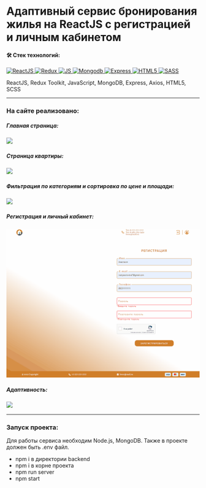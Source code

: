 # Адаптивный сервис бронирования жилья на ReactJS с регистрацией и личным кабинетом

#### :hammer_and_wrench: Стек технологий:
<a href="https://developer.mozilla.org/en-US/docs/Web/react" target="_blank" rel="noreferrer">
   <img src="https://raw.githubusercontent.com/danielcranney/readme-generator/main/public/icons/skills/react-colored.svg" width="36" height="36" alt="ReactJS" />
</a>
<a href="https://developer.mozilla.org/en-US/docs/Web/redux" target="_blank" rel="noreferrer">
   <img src="https://raw.githubusercontent.com/danielcranney/readme-generator/main/public/icons/skills/redux-colored.svg" width="36" height="36" alt="Redux" />
</a>
<a href="https://developer.mozilla.org/en-US/docs/Web/JavaScript" target="_blank" rel="noreferrer">
   <img src="https://raw.githubusercontent.com/danielcranney/readme-generator/main/public/icons/skills/javascript-colored.svg" width="36" height="36" alt="JS" />
</a>
<a href="https://developer.mozilla.org/en-US/docs/Web/mongodb" target="_blank" rel="noreferrer">
   <img src="https://raw.githubusercontent.com/danielcranney/readme-generator/main/public/icons/skills/mongodb-colored.svg" width="36" height="36" alt="Mongodb" />
</a>
<a href="https://developer.mozilla.org/en-US/docs/Web/express" target="_blank" rel="noreferrer">
   <img src="https://raw.githubusercontent.com/danielcranney/readme-generator/main/public/icons/skills/express-colored.svg" width="36" height="36" alt="Express" />
</a>
<a href="https://developer.mozilla.org/en-US/docs/Glossary/HTML5" target="_blank" rel="noreferrer">
   <img src="https://raw.githubusercontent.com/danielcranney/readme-generator/main/public/icons/skills/html5-colored.svg" width="36" height="36" alt="HTML5" />
</a>
<a href="https://developer.mozilla.org/en-US/docs/Glossary/sass" target="_blank" rel="noreferrer">
   <img src="https://raw.githubusercontent.com/danielcranney/readme-generator/main/public/icons/skills/sass-colored.svg" width="36" height="36" alt="SASS" />
</a>

<p>ReactJS, Redux Toolkit, JavaScript, MongoDB, Express, Axios, HTML5, SCSS</p>

---
### На сайте реализовано:

##### Главная страница:
![](/public/images/site.gif)

##### Страница квартиры:
![](/public/images/cardRoom.gif)

##### Фильтрация по категориям и сортировка по цене и площади:
![](/public/images/sort.gif)

##### Регистрация и личный кабинет:
![](/public/images/register.gif)

##### Адаптивность:
![](/public/images/adaptive.gif)

---
### Запуск проекта:

Для работы сервиса необходим Node.js, MongoDB. Также в проекте должен быть .env файл.

<ul>
  <li> npm i в директории backend </li>
  <li> npm i в корне проекта </li>
  <li> npm run server </li>
  <li> npm start </li>
</ul>




